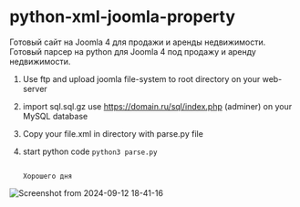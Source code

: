 # python-xml-joomla-property

Готовый сайт на Joomla 4 для продажи и аренды недвижимости. 
Готовый парсер на python для Joomla 4 под продажу и аренду недвижимости.

1. Use ftp and upload joomla file-system to root directory on your web-server
2. import sql.sql.gz use https://domain.ru/sql/index.php (adminer) on your MySQL database
3. Copy your file.xml in directory with parse.py file
4. start python code ```python3 parse.py```

                                                                                 Хорошего дня
![Screenshot from 2024-09-12 18-41-16](https://github.com/user-attachments/assets/c328b9ef-9a57-446f-bf79-9481eaf8796a)
